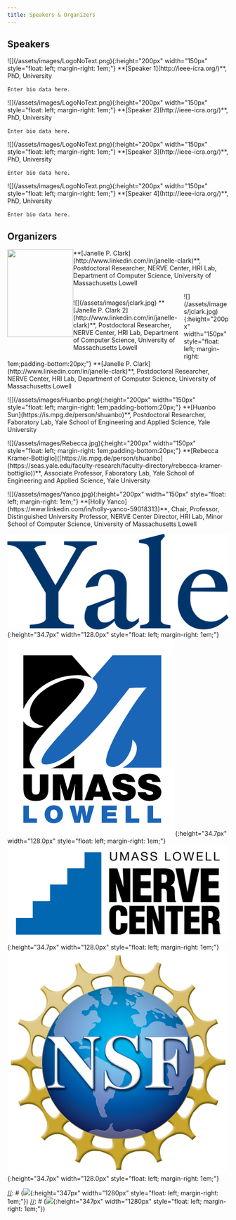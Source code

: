 ```yaml
---
title: Speakers & Organizers
---
```


## Speakers

<p>
    ![](/assets/images/LogoNoText.png){:height="200px" width="150px" style="float: left; margin-right: 1em;"}
    **[Speaker 1](http://ieee-icra.org/)**, PhD, University

    Enter bio data here. 
</p>

<p>
    ![](/assets/images/LogoNoText.png){:height="200px" width="150px" style="float: left; margin-right: 1em;"}
    **[Speaker 2](http://ieee-icra.org/)**, PhD, University

    Enter bio data here. 
</p>

<p>
    ![](/assets/images/LogoNoText.png){:height="200px" width="150px" style="float: left; margin-right: 1em;"}
    **[Speaker 3](http://ieee-icra.org/)**, PhD, University

    Enter bio data here. 
</p>

<p>
    ![](/assets/images/LogoNoText.png){:height="200px" width="150px" style="float: left; margin-right: 1em;"}
    **[Speaker 4](http://ieee-icra.org/)**, PhD, University

    Enter bio data here. 
</p>


## Organizers

<p>
    <img align="left" width="150" height="200" src=/assets/images/jclark.jpg>
    **[Janelle P. Clark](http://www.linkedin.com/in/janelle-clark)**, Postdoctoral Researcher, NERVE Center, HRI Lab, Department of Computer Science, University of Massachusetts Lowell
</p>

<p style="max-width: 50%; float: left;">
    ![](/assets/images/jclark.jpg)
    **[Janelle P. Clark 2](http://www.linkedin.com/in/janelle-clark)**, Postdoctoral Researcher, NERVE Center, HRI Lab, Department of Computer Science, University of Massachusetts Lowell
</p>

<p>
    ![](/assets/images/jclark.jpg){:height="200px" width="150px" style="float: left; margin-right: 1em;padding-bottom:20px;"}
    **[Janelle P. Clark](http://www.linkedin.com/in/janelle-clark)**, Postdoctoral Researcher, NERVE Center, HRI Lab, Department of Computer Science, University of Massachusetts Lowell
</p>

<p>
    ![](/assets/images/Huanbo.png){:height="200px" width="150px" style="float: left; margin-right: 1em;padding-bottom:20px;"}
    **[Huanbo Sun](https://is.mpg.de/person/shuanbo)**, Postdoctoral Researcher, Faboratory Lab, Yale School of Engineering and Applied Science, Yale University
</p>

<p>
    ![](/assets/images/Rebecca.jpg){:height="200px" width="150px" style="float: left; margin-right: 1em;padding-bottom:20px;"}
    **[Rebecca Kramer-Bottiglio]([https://is.mpg.de/person/shuanbo](https://seas.yale.edu/faculty-research/faculty-directory/rebecca-kramer-bottiglio))**, Associate Professor, Faboratory Lab, Yale School of Engineering and Applied Science, Yale University                            
</p>

<p>
    ![](/assets/images/Yanco.jpg){:height="200px" width="150px" style="float: left; margin-right: 1em;"}
    **[Holly Yanco](https://www.linkedin.com/in/holly-yanco-59018313)**, Chair, Professor, Distinguished University Professor, NERVE Center Director, HRI Lab, Minor School of Computer Science, University of Massachusetts Lowell
</p>

![](/assets/images/yale.png){:height="34.7px" width="128.0px" style="float: left; margin-right: 1em;"}
![](/assets/images/UML.png){:height="34.7px" width="128.0px" style="float: left; margin-right: 1em;"}
![](/assets/images/nerve.jpg){:height="34.7px" width="128.0px" style="float: left; margin-right: 1em;"}
![](/assets/images/NSF.png){:height="34.7px" width="128.0px" style="float: left; margin-right: 1em;"}

[//]: # (images NOT uploaded)
[//]: # (![](/assets/images/faboratory.png){:height="347px" width="1280px" style="float: left; margin-right: 1em;"})
[//]: # (![](/assets/images/cifellow.png){:height="347px" width="1280px" style="float: left; margin-right: 1em;"})
